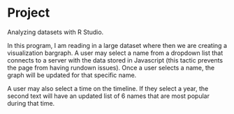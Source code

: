 # Project
Analyzing datasets with R Studio.

In this program, I am reading in a large dataset where then we are creating a visualization bargraph. A user may select a name from a 
dropdown list that connects to a server with the data stored in Javascript (this tactic prevents the page from having rundown issues).
Once a user selects a name, the graph will be updated for that specific name.

A user may also select a time on the timeline. If they select a year, the second text will have an updated list of 6 names 
that are most popular during that time.
